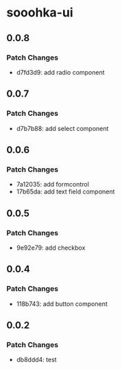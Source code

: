 # sooohka-ui

## 0.0.8

### Patch Changes

- d7fd3d9: add radio component

## 0.0.7

### Patch Changes

- d7b7b88: add select component

## 0.0.6

### Patch Changes

- 7a12035: add formcontrol
- 17b65da: add text field component

## 0.0.5

### Patch Changes

- 9e92e79: add checkbox

## 0.0.4

### Patch Changes

- 118b743: add button component

## 0.0.2

### Patch Changes

- db8ddd4: test
